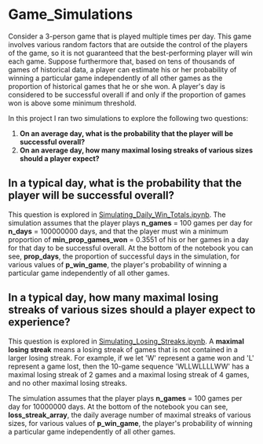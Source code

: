 # Game_Simulations

Consider a 3-person game that is played multiple times per day. This game involves various random factors that are outside the control of the players of the game, so it is not guaranteed that the best-performing player will win each game. Suppose furthermore that, based on tens of thousands of games of historical data, a player can estimate his or her probability of winning a particular game independently of all other games as the proportion of historical games that he or she won. A player's day is considered to be successful overall if and only if the proportion of games won is above some minimum threshold.

In this project I ran two simulations to explore the following two questions:

1. **On an average day, what is the probability that the player will be successful overall?**
2. **On an average day, how many maximal losing streaks of various sizes should a player expect?**

## In a typical day, what is the probability that the player will be successful overall?

This question is explored in [Simulating_Daily_Win_Totals.ipynb](https://github.com/nateofspades/Game_Simulations/blob/master/Simulating_Daily_Win_Totals.ipynb). The simulation assumes that the player plays **n_games** = 100 games per day for **n_days** = 100000000 days, and that the player must win a minimum proportion of **min_prop_games_won** = 0.3551 of his or her games in a day for that day to be successful overall. At the bottom of the notebook you can see, **prop_days**, the proportion of successful days in the simulation, for various values of **p_win_game**, the player's probability of winning a particular game independently of all other games.

## **In a typical day, how many maximal losing streaks of various sizes should a player expect to experience?**

This question is explored in [Simulating_Losing_Streaks.ipynb](https://github.com/nateofspades/Game_Simulations/blob/master/Simulating_Losing_Streaks.ipynb). A **maximal losing streak** means a losing streak of games that is not contained in a larger losing streak. For example, if we let 'W' represent a game won and 'L' represent a game lost, then the 10-game sequence 'WLLWLLLLWW' has a maximal losing streak of 2 games and a maximal losing streak of 4 games, and no other maximal losing streaks.

The simulation assumes that the player plays **n_games** = 100 games per day for 10000000 days. At the bottom of the notebook you can see, **loss_streak_array**, the daily average number of maximal streaks of various sizes, for various values of **p_win_game**, the player's probability of winning a particular game independently of all other games.
